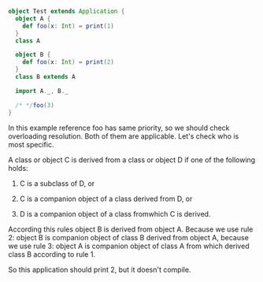 ```scala
object Test extends Application {
  object A {
    def foo(x: Int) = print(1)
  }
  class A

  object B {
    def foo(x: Int) = print(2)
  }
  class B extends A

  import A._, B._

  /* */foo(3)
}
```
In this example reference foo has same priority, so we should check overloading resolution. Both of them are applicable. Let's check who is most specific.

A class or object C is derived from a class or object D if one of the following holds:

1. C is a subclass of D, or

2. C is a companion object of a class derived from D, or

3. D is a companion object of a class fromwhich C is derived.

According this rules object B is derived from object A. Because we use rule 2: object B is companion object of class B derived from object A, because we use rule 3: object A is companion object of class A from which derived class B according to rule 1.

So this application should print 2, but it doesn't compile.

